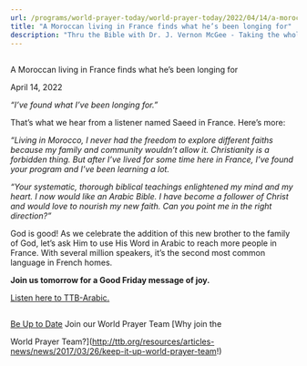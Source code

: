 ```yaml
---
url: /programs/world-prayer-today/world-prayer-today/2022/04/14/a-moroccan-living-in-france-finds-what-he-s-been-longing-for
title: "A Moroccan living in France finds what he’s been longing for"
description: "Thru the Bible with Dr. J. Vernon McGee - Taking the whole Word to the whole world"
---
```







## 
 A Moroccan living in France finds what he’s been longing for


April 14, 2022




*“I’ve found what I’ve been longing for.”*

That’s what we hear from a listener named Saeed in France. Here’s more:

*“Living in Morocco, I never had the freedom to explore different faiths because my family and community wouldn’t allow it. Christianity is a forbidden thing. But after I’ve lived for some time here in France, I’ve found your program and I’ve been learning a lot.*

*“Your systematic, thorough biblical teachings enlightened my mind and my heart. I now would like an Arabic Bible. I have become a follower of Christ and would love to nourish my new faith. Can you point me in the right direction?”*

God is good! As we celebrate the addition of this new brother to the family of God, let’s ask Him to use His Word in Arabic to reach more people in France. With several million speakers, it’s the second most common language in French homes. 

**Join us tomorrow for a Good Friday message of joy.**

[Listen here to TTB-Arabic.](https://ttb.twr.org/home/day,0431/language,ARB)







## 




[Be Up to Date](http://feeds.feedburner.com/WorldPrayerToday "World Prayer Today RSS Feed")
Join our World Prayer Team
[Why join the  

World Prayer Team?](http://ttb.org/resources/articles-news/news/2017/03/26/keep-it-up-world-prayer-team!)




